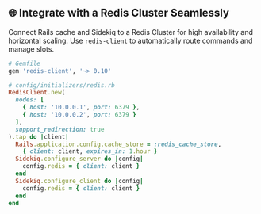 ## 🌐 Integrate with a Redis Cluster Seamlessly

Connect Rails cache and Sidekiq to a Redis Cluster for high availability and horizontal scaling. Use `redis-client` to automatically route commands and manage slots.

```ruby
# Gemfile
gem 'redis-client', '~> 0.10'

# config/initializers/redis.rb
RedisClient.new(
  nodes: [
    { host: '10.0.0.1', port: 6379 },
    { host: '10.0.0.2', port: 6379 }
  ],
  support_redirection: true
).tap do |client|
  Rails.application.config.cache_store = :redis_cache_store,
    { client: client, expires_in: 1.hour }
  Sidekiq.configure_server do |config|
    config.redis = { client: client }
  end
  Sidekiq.configure_client do |config|
    config.redis = { client: client }
  end
end
```